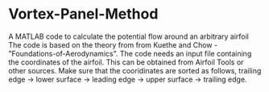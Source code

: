 # Vortex-Panel-Method
A MATLAB code to calculate the potential flow around an arbitrary airfoil 
The code is based on the theory from from Kuethe and Chow - "Foundations-of-Aerodynamics". The code needs an input file containing the coordinates of the airfoil.
This can be obtained from Airfoil Tools or other sources. 
Make sure that the cooridinates are sorted as follows, trailing edge -> lower surface -> leading edge -> upper surface -> trailing edge. 

